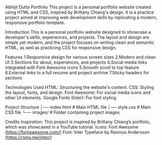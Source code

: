 Abhijit Dutta Portfolio
This project is a personal portfolio website created using HTML and CSS, inspired by Brittany Chiang's design. It is a practice project aimed at improving web development skills by replicating a modern, responsive portfolio template.

Introduction
This is a personal portfolio website designed to showcase a developer's skills, experiences, and projects. The layout and design are simple yet modern, and the project focuses on writing clean and semantic HTML, as well as practicing CSS for responsive design.

Features
1.Responsive design for various screen sizes
2.Modern and clean UI
3.Sections for about, experiences, and projects
4.Social media links integrated with Font Awesome icons
5.Smooth scroll to top feature
6.External links to a full resume and project archive
7.Sticky headers for sections

Technologies Used
HTML: Structuring the website's content.
CSS: Styling the layout, fonts, and design.
Font Awesome: For social media icons and other UI elements.
Google Fonts (Inter): For font styling.

Project Structure
│── index.html         # Main HTML file
│── style.css          # Main CSS file
└── images/            # Folder containing project images

Credits
Inspiration: This project is inspired by Brittany Chiang’s portfolio, which was showcased in a YouTube tutorial.
Icons: Font Awesome (https://fontawesome.com/)
Font: Inter Typeface by Rasmus Andersson (https://rsms.me/inter/)
